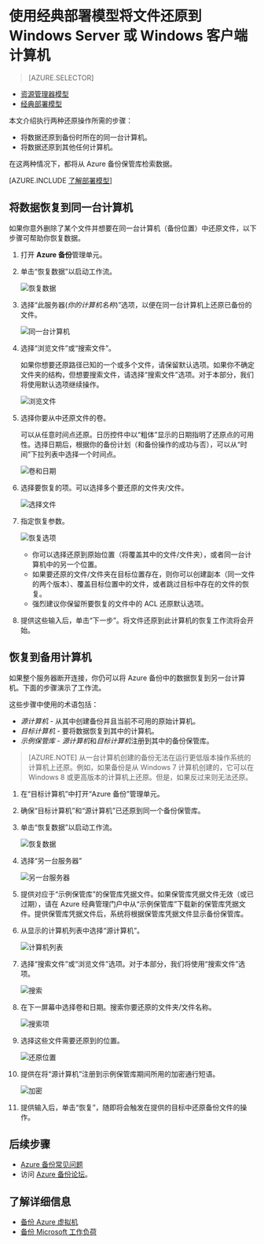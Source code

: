 <properties
    pageTitle="使用经典部署模型将数据还原到 Windows Server 或 Windows 客户端 | Azure"
    description="了解如何从 Windows Server 或 Windows 客户端还原。"
    services="backup"
    documentationcenter=""
    author="saurabhsensharma"
    manager="shivamg"
    editor="" />  

    
<tags
    ms.assetid="85585dfc-c764-4e8c-8f0e-40b969640ac2"
    ms.service="backup"
    ms.workload="storage-backup-recovery"
    ms.tgt_pltfrm="na"
    ms.devlang="na"
    ms.topic="article"
    ms.date="11/01/2016"
    wacn.date="12/21/2016"
    ms.author="trinadhk; jimpark; markgal;" />  


# 使用经典部署模型将文件还原到 Windows Server 或 Windows 客户端计算机

> [AZURE.SELECTOR]
- [资源管理器模型](/documentation/articles/backup-azure-restore-windows-server/)
- [经典部署模型](/documentation/articles/backup-azure-restore-windows-server-classic/)

本文介绍执行两种还原操作所需的步骤：

- 将数据还原到备份时所在的同一台计算机。
- 将数据还原到其他任何计算机。

在这两种情况下，都将从 Azure 备份保管库检索数据。

[AZURE.INCLUDE [了解部署模型](../../includes/learn-about-deployment-models-classic-include.md)]

## 将数据恢复到同一台计算机
如果你意外删除了某个文件并想要在同一台计算机（备份位置）中还原文件，以下步骤可帮助你恢复数据。

1. 打开 **Azure 备份**管理单元。
2. 单击“恢复数据”以启动工作流。
   
    ![恢复数据](./media/backup-azure-restore-windows-server-classic/recover.png)
3. 选择“此服务器(*你的计算机名称*)”选项，以便在同一台计算机上还原已备份的文件。
   
    ![同一台计算机](./media/backup-azure-restore-windows-server-classic/samemachine.png)
4. 选择“浏览文件”或“搜索文件”。
   
    如果你想要还原路径已知的一个或多个文件，请保留默认选项。如果你不确定文件夹的结构，但想要搜索文件，请选择“搜索文件”选项。对于本部分，我们将使用默认选项继续操作。
   
    ![浏览文件](./media/backup-azure-restore-windows-server-classic/browseandsearch.png)
5. 选择你要从中还原文件的卷。
   
    可以从任意时间点还原。日历控件中以“粗体”显示的日期指明了还原点的可用性。选择日期后，根据你的备份计划（和备份操作的成功与否），可以从“时间”下拉列表中选择一个时间点。
   
    ![卷和日期](./media/backup-azure-restore-windows-server-classic/volanddate.png)
6. 选择要恢复的项。可以选择多个要还原的文件夹/文件。
   
    ![选择文件](./media/backup-azure-restore-windows-server-classic/selectfiles.png)
7. 指定恢复参数。
   
    ![恢复选项](./media/backup-azure-restore-windows-server-classic/recoveroptions.png)
   
   - 你可以选择还原到原始位置（将覆盖其中的文件/文件夹），或者同一台计算机中的另一个位置。
   - 如果要还原的文件/文件夹在目标位置存在，则你可以创建副本（同一文件的两个版本）、覆盖目标位置中的文件，或者跳过目标中存在的文件的恢复。
   - 强烈建议你保留所要恢复的文件中的 ACL 还原默认选项。
8. 提供这些输入后，单击“下一步”。将文件还原到此计算机的恢复工作流将会开始。

## 恢复到备用计算机
如果整个服务器断开连接，你仍可以将 Azure 备份中的数据恢复到另一台计算机。下面的步骤演示了工作流。

这些步骤中使用的术语包括：

- *源计算机* - 从其中创建备份并且当前不可用的原始计算机。
- *目标计算机* - 要将数据恢复到其中的计算机。
- *示例保管库* - *源计算机*和*目标计算机*注册到其中的备份保管库。<br/>

> [AZURE.NOTE] 从一台计算机创建的备份无法在运行更低版本操作系统的计算机上还原。例如，如果备份是从 Windows 7 计算机创建的，它可以在 Windows 8 或更高版本的计算机上还原。但是，如果反过来则无法还原。

1. 在“目标计算机”中打开“Azure 备份”管理单元。
2. 确保“目标计算机”和“源计算机”已还原到同一个备份保管库。
3. 单击“恢复数据”以启动工作流。
   
    ![恢复数据](./media/backup-azure-restore-windows-server-classic/recover.png)
4. 选择“另一台服务器”
   
    ![另一台服务器](./media/backup-azure-restore-windows-server-classic/anotherserver.png)
5. 提供对应于“示例保管库”的保管库凭据文件。如果保管库凭据文件无效（或已过期），请在 Azure 经典管理门户中从“示例保管库”下载新的保管库凭据文件。提供保管库凭据文件后，系统将根据保管库凭据文件显示备份保管库。
6. 从显示的计算机列表中选择“源计算机”。
   
    ![计算机列表](./media/backup-azure-restore-windows-server-classic/machinelist.png)
7. 选择“搜索文件”或“浏览文件”选项。对于本部分，我们将使用“搜索文件”选项。
   
    ![搜索](./media/backup-azure-restore-windows-server-classic/search.png)
8. 在下一屏幕中选择卷和日期。搜索你要还原的文件夹/文件名称。
   
    ![搜索项](./media/backup-azure-restore-windows-server-classic/searchitems.png)
9. 选择这些文件需要还原到的位置。
   
    ![还原位置](./media/backup-azure-restore-windows-server-classic/restorelocation.png)
10. 提供在将“源计算机”注册到示例保管库期间所用的加密通行短语。
    
    ![加密](./media/backup-azure-restore-windows-server-classic/encryption.png)
11. 提供输入后，单击“恢复”，随即将会触发在提供的目标中还原备份文件的操作。

## 后续步骤
- [Azure 备份常见问题](/documentation/articles/backup-azure-backup-faq/)
- 访问 [Azure 备份论坛](http://go.microsoft.com/fwlink/p/?LinkId=290933)。

## 了解详细信息
- [备份 Azure 虚拟机](/documentation/articles/backup-azure-vms-introduction/)
- [备份 Microsoft 工作负荷](/documentation/articles/backup-azure-dpm-introduction-classic/)

<!---HONumber=Mooncake_1212_2016-->
